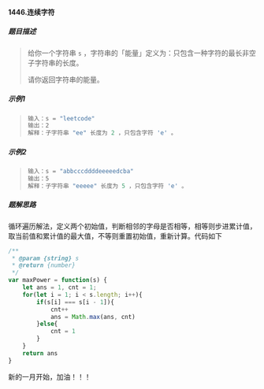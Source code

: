 #### 1446.连续字符

##### 题目描述

> 给你一个字符串 `s` ，字符串的「能量」定义为：只包含一种字符的最长非空子字符串的长度。
>
> 请你返回字符串的能量。

##### 示例1

> ```js
> 输入：s = "leetcode"
> 输出：2
> 解释：子字符串 "ee" 长度为 2 ，只包含字符 'e' 。
> ```

##### 示例2

> ```js
> 输入：s = "abbcccddddeeeeedcba"
> 输出：5
> 解释：子字符串 "eeeee" 长度为 5 ，只包含字符 'e' 。
> ```

##### 题解思路

循环遍历解法，定义两个初始值，判断相邻的字母是否相等，相等则步进累计值，取当前值和累计值的最大值，不等则重置初始值，重新计算。代码如下

```js
/**
 * @param {string} s
 * @return {number}
 */
var maxPower = function(s) {
    let ans = 1, cnt = 1;
    for(let i = 1; i < s.length; i++){
        if(s[i] === s[i - 1]){
            cnt++
            ans = Math.max(ans, cnt)
        }else{
            cnt = 1
        }
    }
    return ans
}

```

新的一月开始，加油！！！